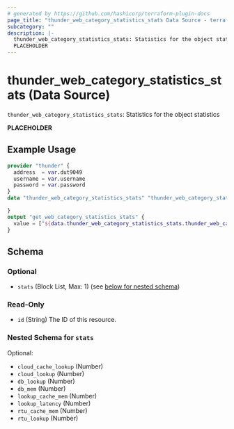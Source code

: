 ```yaml
---
# generated by https://github.com/hashicorp/terraform-plugin-docs
page_title: "thunder_web_category_statistics_stats Data Source - terraform-provider-thunder"
subcategory: ""
description: |-
  thunder_web_category_statistics_stats: Statistics for the object statistics
  PLACEHOLDER
---
```


# thunder_web_category_statistics_stats (Data Source)

`thunder_web_category_statistics_stats`: Statistics for the object statistics

__PLACEHOLDER__

## Example Usage

```terraform
provider "thunder" {
  address  = var.dut9049
  username = var.username
  password = var.password
}
data "thunder_web_category_statistics_stats" "thunder_web_category_statistics_stats" {

}
output "get_web_category_statistics_stats" {
  value = ["${data.thunder_web_category_statistics_stats.thunder_web_category_statistics_stats}"]
}
```

<!-- schema generated by tfplugindocs -->
## Schema

### Optional

- `stats` (Block List, Max: 1) (see [below for nested schema](#nestedblock--stats))

### Read-Only

- `id` (String) The ID of this resource.

<a id="nestedblock--stats"></a>
### Nested Schema for `stats`

Optional:

- `cloud_cache_lookup` (Number)
- `cloud_lookup` (Number)
- `db_lookup` (Number)
- `db_mem` (Number)
- `lookup_cache_mem` (Number)
- `lookup_latency` (Number)
- `rtu_cache_mem` (Number)
- `rtu_lookup` (Number)


